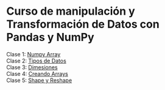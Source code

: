 # Curso de manipulación y Transformación de Datos con Pandas y NumPy

Clase 1: [Numpy Array](Clase1.ipynb)  
Clase 2: [Tipos de Datos](Tipos-de-datos.ipynb)  
Clase 3: [Dimesiones](dimensione5.ipynb)  
Clase 4: [Creando Arrays](creando-arrays.ipynb)  
Clase 5: [Shape y Reshape](shape-y-reshape.ipynb)  

